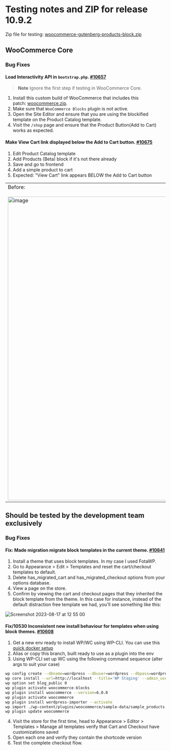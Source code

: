 # Testing notes and ZIP for release 10.9.2

Zip file for testing: [woocommerce-gutenberg-products-block.zip](https://github.com/woocommerce/woocommerce-blocks/files/12396742/woocommerce-gutenberg-products-block.zip)

## WooCommerce Core

### Bug Fixes

#### Load Interactivity API in `bootstrap.php`. [#10657](https://github.com/woocommerce/woocommerce-blocks/pull/10657)

> **Note**
> Ignore the first step if testing in WooCommerce Core.

1. Install this custom build of WooCommerce that includes this patch: [woocommerce.zip](https://github.com/woocommerce/woocommerce-blocks/files/12397185/woocommerce.zip).
2. Make sure that `WooCommerce Blocks` plugin is not active.
3. Open the Site Editor and ensure that you are using the blockified template on the Product Catalog template.
4. Visit the `/shop` page and ensure that the Product Button(Add to Cart) works as expected.

#### Make View Cart link displayed below the Add to Cart button. [#10675](https://github.com/woocommerce/woocommerce-blocks/pull/10675)

1. Edit Product Catalog template
2. Add Products (Beta) block if it's not there already
3. Save and go to frontend
4. Add a simple product to cart
5. Expected: "View Cart" link appears BELOW the Add to Cart button

<table>
<tr>
<td>Before:
<br><br>
<img width="955" alt="image" src="https://github.com/woocommerce/woocommerce-blocks/assets/20098064/6debf2e7-b529-4c45-828b-9705686f08a3">
</td>
<td>After:
<br><br>
<img width="956" alt="image" src="https://github.com/woocommerce/woocommerce-blocks/assets/20098064/a1b7cb06-0ac0-40d8-b865-5c87977016a8">
</td>
</tr>
</table>

## Should be tested by the development team exclusively

### Bug Fixes

#### Fix: Made migration migrate block templates in the current theme. [#10641](https://github.com/woocommerce/woocommerce-blocks/pull/10641)

1. Install a theme that uses block templates. In my case I used FotaWP.
2. Go to Appearance > Edit > Templates and reset the cart/checkout templates to default.
3. Delete has_migrated_cart and has_migrated_checkout options from your options database.
4. View a page on the store.
5. Confirm by viewing the cart and checkout pages that they inherited the block template from the theme. In this case for instance, instead of the default distraction free template we had, you'll see something like this:

![Screenshot 2023-08-17 at 12 55 00](https://github.com/woocommerce/woocommerce-blocks/assets/90977/bf55ff6c-e8f7-440e-99ed-ec1e676a988b)

#### Fix/10530 Inconsistent new install behaviour for templates when using block themes. [#10608](https://github.com/woocommerce/woocommerce-blocks/pull/10608)

1. Get a new env ready to install WP/WC using WP-CLI. You can use this [quick docker setup](https://github.com/woocommerce/woocommerce-blocks/files/12394720/new-test-env.zip)
2. Alias or copy this branch, built ready to use as a plugin into the env
3. Using WP-CLI set up WC using the following command sequence (alter args to suit your case)

```sh
wp config create --dbname=wordpress --dbuser=wordpress --dbpass=wordpress --dbhost=db  --force
wp core install --url=http://localhost --title='WP Staging' --admin_user=admin --admin_password=pass --admin_email=admin@wp.loc
wp option set blog_public 0
wp plugin activate woocommerce-blocks
wp plugin install woocommerce --version=6.0.0
wp plugin activate woocommerce
wp plugin install wordpress-importer --activate
wp import ./wp-content/plugins/woocommerce/sample-data/sample_products.xml --authors=skip
wp plugin update woocommerce
```

4. Visit the store for the first time, head to Appearance > Editor > Templates > Manage all templates verify that Cart and Checkout have customizations saved
5. Open each one and verify they contain the shortcode version
6. Test the complete checkout flow.
